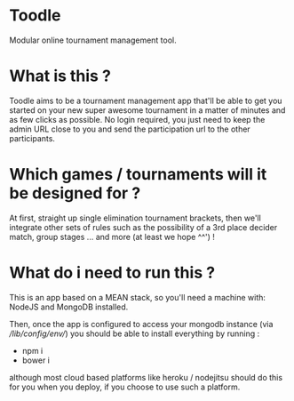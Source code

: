 Toodle
======

Modular online tournament management tool.

# What is this ?
Toodle aims to be a tournament management app that'll be able to get you started on your new super awesome tournament in a matter of minutes and as few clicks as possible.
No login required, you just need to keep the admin URL close to you and send the participation url to the other participants.

# Which games / tournaments will it be designed for ?
At first, straight up single elimination tournament brackets, then we'll integrate other sets of rules such as the possibility of a 3rd place decider match, group stages ... and more (at least we hope ^^') !

# What do i need to run this ?
This is an app based on a MEAN stack, so you'll need a machine with: NodeJS and MongoDB installed.

Then, once the app is configured to access your mongodb instance (via _/lib/config/env/<your environments>_) you should be able to install everything by running :

* npm i
* bower i

although most cloud based platforms like heroku / nodejitsu should do this for you when you deploy, if you choose to use such a platform.